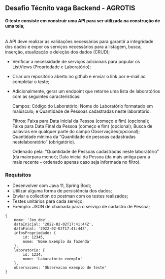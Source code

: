 ## Desafio Técnito vaga Backend - AGROTIS

#### O teste consiste em construir uma API para ser utilizada na construção de uma tela;

<img src="" width="auto">

A API deve realizar as validações necessárias para garantir a integridade dos
dados e expor os serviços necessários para a listagem, busca, inserção,
atualização e deleção dos dados (CRUD);

- Verificar a necessidade de serviços adicionais para popular os ListViews
(Propriedade e Laboratório);

- Criar um repositório aberto no github e enviar o link por e-mail ao completar o
teste;

- Adicionalmente, gerar um endpoint que retorne uma lista de laboratórios com as
seguintes características:


    Campos:
        Código do Laboratório;
        Nome do Laboratório formatado em maiúsculo; e
        Quantidade de Pessoas cadastradas neste laboratório.

    Filtros:
        Faixa para Data Inicial da Pessoa (começo e fim) (opcional);
        Faixa para Data Final da Pessoa (começo e fim) (opcional);
        Busca de palavras em qualquer parte do campo Observações(opcional);
        Quantidade mínima da “Quantidade de pessoas cadastradas nestelaboratório” (obrigatório).
    
    Ordenado pela:
        “Quantidade de Pessoas cadastradas neste laboratório” (da maiorpara menor);
        Data inicial da Pessoa (da mais antiga para a mais recente – ordenado apenas caso seja informada no filtro).


### Requisitos
- Desenvolver com Java 11, Spring Boot;
- Utilizar alguma forma de persistência dos dados;
- Enviar a collection do postman com os testes realizados;
- Testes unitários para cada serviço;
- Exemplo: JSON de chamada para o serviço de cadastro de Pessoa;

````
{
    nome: 'Jon doe',
    dataInicial: '2022-02-02T17:41:44Z',
    dataFinal: '2022-02-02T17:41:44Z',
    infosPropriedade: {
        id: 12345,
        nome: 'Nome Exemplo da fazenda'
    },
    laboratorio: {
        id: 1234,
        nome: 'Laboratorio exemplo'
    },
    observacoes: 'Observacao exemplo de teste'
}
````

